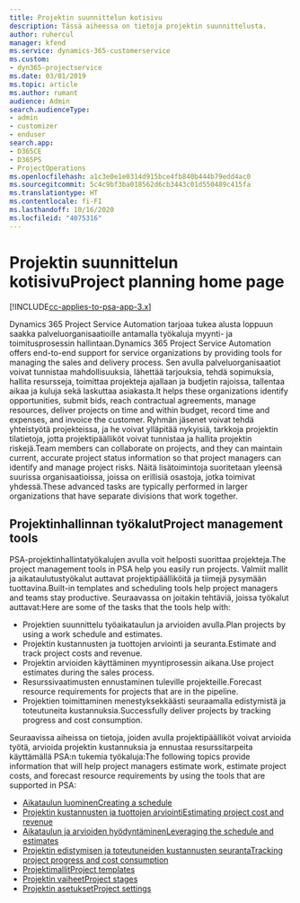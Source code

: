 ```yaml
---
title: Projektin suunnittelun kotisivu
description: Tässä aiheessa on tietoja projektin suunnittelusta.
author: ruhercul
manager: kfend
ms.service: dynamics-365-customerservice
ms.custom:
- dyn365-projectservice
ms.date: 03/01/2019
ms.topic: article
ms.author: rumant
audience: Admin
search.audienceType:
- admin
- customizer
- enduser
search.app:
- D365CE
- D365PS
- ProjectOperations
ms.openlocfilehash: a1c3e0e1e0314d915bce4fb840b444b79edd4ac0
ms.sourcegitcommit: 5c4c9bf3ba018562d6cb3443c01d550489c415fa
ms.translationtype: HT
ms.contentlocale: fi-FI
ms.lasthandoff: 10/16/2020
ms.locfileid: "4075316"
---
```

# <a name="project-planning-home-page"></a><span data-ttu-id="5df9e-103">Projektin suunnittelun kotisivu</span><span class="sxs-lookup"><span data-stu-id="5df9e-103">Project planning home page</span></span>

[!INCLUDE[cc-applies-to-psa-app-3.x](../includes/cc-applies-to-psa-app-3x.md)]

<span data-ttu-id="5df9e-104">Dynamics 365 Project Service Automation tarjoaa tukea alusta loppuun saakka palveluorganisaatioille antamalla työkaluja myynti- ja toimitusprosessin hallintaan.</span><span class="sxs-lookup"><span data-stu-id="5df9e-104">Dynamics 365 Project Service Automation offers end-to-end support for service organizations by providing tools for managing the sales and delivery process.</span></span> <span data-ttu-id="5df9e-105">Sen avulla palveluorganisaatiot voivat tunnistaa mahdollisuuksia, lähettää tarjouksia, tehdä sopimuksia, hallita resursseja, toimittaa projekteja ajallaan ja budjetin rajoissa, tallentaa aikaa ja kuluja sekä laskuttaa asiakasta.</span><span class="sxs-lookup"><span data-stu-id="5df9e-105">It helps these organizations identify opportunities, submit bids, reach contractual agreements, manage resources, deliver projects on time and within budget, record time and expenses, and invoice the customer.</span></span> <span data-ttu-id="5df9e-106">Ryhmän jäsenet voivat tehdä yhteistyötä projekteissa, ja he voivat ylläpitää nykyisiä, tarkkoja projektin tilatietoja, jotta projektipäälliköt voivat tunnistaa ja hallita projektin riskejä.</span><span class="sxs-lookup"><span data-stu-id="5df9e-106">Team members can collaborate on projects, and they can maintain current, accurate project status information so that project managers can identify and manage project risks.</span></span> <span data-ttu-id="5df9e-107">Näitä lisätoimintoja suoritetaan yleensä suurissa organisaatioissa, joissa on erillisiä osastoja, jotka toimivat yhdessä.</span><span class="sxs-lookup"><span data-stu-id="5df9e-107">These advanced tasks are typically performed in larger organizations that have separate divisions that work together.</span></span>

## <a name="project-management-tools"></a><span data-ttu-id="5df9e-108">Projektinhallinnan työkalut</span><span class="sxs-lookup"><span data-stu-id="5df9e-108">Project management tools</span></span>

<span data-ttu-id="5df9e-109">PSA-projektinhallintatyökalujen avulla voit helposti suorittaa projekteja.</span><span class="sxs-lookup"><span data-stu-id="5df9e-109">The project management tools in PSA help you easily run projects.</span></span> <span data-ttu-id="5df9e-110">Valmiit mallit ja aikataulutustyökalut auttavat projektipäälliköitä ja tiimejä pysymään tuottavina.</span><span class="sxs-lookup"><span data-stu-id="5df9e-110">Built-in templates and scheduling tools help project managers and teams stay productive.</span></span> <span data-ttu-id="5df9e-111">Seuraavassa on joitakin tehtäviä, joissa työkalut auttavat:</span><span class="sxs-lookup"><span data-stu-id="5df9e-111">Here are some of the tasks that the tools help with:</span></span>

- <span data-ttu-id="5df9e-112">Projektien suunnittelu työaikataulun ja arvioiden avulla.</span><span class="sxs-lookup"><span data-stu-id="5df9e-112">Plan projects by using a work schedule and estimates.</span></span>
- <span data-ttu-id="5df9e-113">Projektin kustannusten ja tuottojen arviointi ja seuranta.</span><span class="sxs-lookup"><span data-stu-id="5df9e-113">Estimate and track project costs and revenue.</span></span>
- <span data-ttu-id="5df9e-114">Projektin arvioiden käyttäminen myyntiprosessin aikana.</span><span class="sxs-lookup"><span data-stu-id="5df9e-114">Use project estimates during the sales process.</span></span>
- <span data-ttu-id="5df9e-115">Resurssivaatimusten ennustaminen tuleville projekteille.</span><span class="sxs-lookup"><span data-stu-id="5df9e-115">Forecast resource requirements for projects that are in the pipeline.</span></span>
- <span data-ttu-id="5df9e-116">Projektien toimittaminen menestyksekkäästi seuraamalla edistymistä ja toteutuneita kustannuksia.</span><span class="sxs-lookup"><span data-stu-id="5df9e-116">Successfully deliver projects by tracking progress and cost consumption.</span></span>

<span data-ttu-id="5df9e-117">Seuraavissa aiheissa on tietoja, joiden avulla projektipäälliköt voivat arvioida työtä, arvioida projektin kustannuksia ja ennustaa resurssitarpeita käyttämällä PSA:n tukemia työkaluja:</span><span class="sxs-lookup"><span data-stu-id="5df9e-117">The following topics provide information that will help project managers estimate work, estimate project costs, and forecast resource requirements by using the tools that are supported in PSA:</span></span>

- [<span data-ttu-id="5df9e-118">Aikataulun luominen</span><span class="sxs-lookup"><span data-stu-id="5df9e-118">Creating a schedule</span></span>](project-creating.md)
- [<span data-ttu-id="5df9e-119">Projektin kustannusten ja tuottojen arviointi</span><span class="sxs-lookup"><span data-stu-id="5df9e-119">Estimating project cost and revenue</span></span>](project-estimating.md)
- [<span data-ttu-id="5df9e-120">Aikataulun ja arvioiden hyödyntäminen</span><span class="sxs-lookup"><span data-stu-id="5df9e-120">Leveraging the schedule and estimates</span></span>](project-leveraging.md)
- [<span data-ttu-id="5df9e-121">Projektin edistymisen ja toteutuneiden kustannusten seuranta</span><span class="sxs-lookup"><span data-stu-id="5df9e-121">Tracking project progress and cost consumption</span></span>](project-tracking.md)
- [<span data-ttu-id="5df9e-122">Projektimallit</span><span class="sxs-lookup"><span data-stu-id="5df9e-122">Project templates</span></span>](project-templates.md)
- [<span data-ttu-id="5df9e-123">Projektin vaiheet</span><span class="sxs-lookup"><span data-stu-id="5df9e-123">Project stages</span></span>](project-stages.md)
- [<span data-ttu-id="5df9e-124">Projektin asetukset</span><span class="sxs-lookup"><span data-stu-id="5df9e-124">Project settings</span></span>](project-settings.md)
